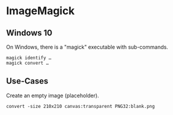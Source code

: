 # ImageMagick

## Windows 10

On Windows, there is a "magick" executable with sub-commands.

    magick identify …
    magick convert …

## Use-Cases

Create an empty image (placeholder).

    convert -size 210x210 canvas:transparent PNG32:blank.png

